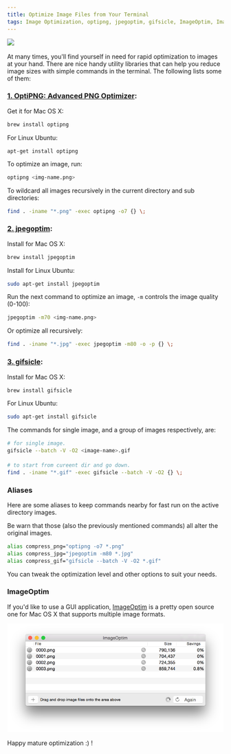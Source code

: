 ```yaml
---
title: Optimize Image Files from Your Terminal
tags: Image Optimization, optipng, jpegoptim, gifsicle, ImageOptim, Image Processing
---
```


<img src="{{ site.baseurl }}/public/images/opt-img.jpg" class="post-image resize-50 center-image" />

At many times, you'll find yourself in need for rapid optimization to images at your hand. There are nice handy utility libraries that can help you reduce image sizes with simple commands in the terminal. The following lists some of them:

### [1. OptiPNG: Advanced PNG Optimizer](http://optipng.sourceforge.net/):

Get it for Mac OS X:

```sh
brew install optipng
```

For Linux Ubuntu:

```shell
apt-get install optipng
```

To optimize an image, run:

```sh
optipng <img-name.png>
```

To wildcard all images recursively in the current directory and sub directories:

```sh
find . -iname "*.png" -exec optipng -o7 {} \;
```

<!-- post-excerpt -->

### [2. jpegoptim](https://github.com/tjko/jpegoptim):

Install for Mac OS X:

```sh
brew install jpegoptim
```

Install for Linux Ubuntu:

```sh
sudo apt-get install jpegoptim
```

Run the next command to optimize an image, `-m` controls the image quality (0-100):

```sh
jpegoptim -m70 <img-name.png>
```

Or optimize all recursively:

```sh
find . -iname "*.jpg" -exec jpegoptim -m80 -o -p {} \;
```

### [3. gifsicle](https://www.lcdf.org/gifsicle/):

Install for Mac OS X:

```sh
brew install gifsicle
```

For Linux Ubuntu:

```sh
sudo apt-get install gifsicle
```

The commands for single image, and a group of images respectively, are:

```sh
# for single image.
gifsicle --batch -V -O2 <image-name>.gif

# to start from cureent dir and go down.
find . -iname "*.gif" -exec gifsicle --batch -V -O2 {} \;
```

### **Aliases**

Here are some aliases to keep commands nearby for fast run on the active directory images.

Be warn that those (also the previously mentioned commands) all alter the original images.

```sh
alias compress_png="optipng -o7 *.png"
alias compress_jpg="jpegoptim -m80 *.jpg"
alias compress_gif="gifsicle --batch -V -O2 *.gif"
```

You can tweak the optimization level and other options to suit your needs.

### **ImageOptim**

If you'd like to use a GUI application, [ImageOptim](https://imageoptim.com/mac) is a pretty open source one for Mac OS X that supports multiple image formats.

![ImageOptim Screen Shot](/public/images/imageoptim.png)

Happy mature optimization :) !
